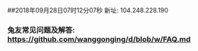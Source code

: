 ##2018年09月28日07时12分07秒 新址: 104.248.228.190
### 兔友常见问题及解答: https://github.com/wanggonging/d/blob/w/FAQ.md
